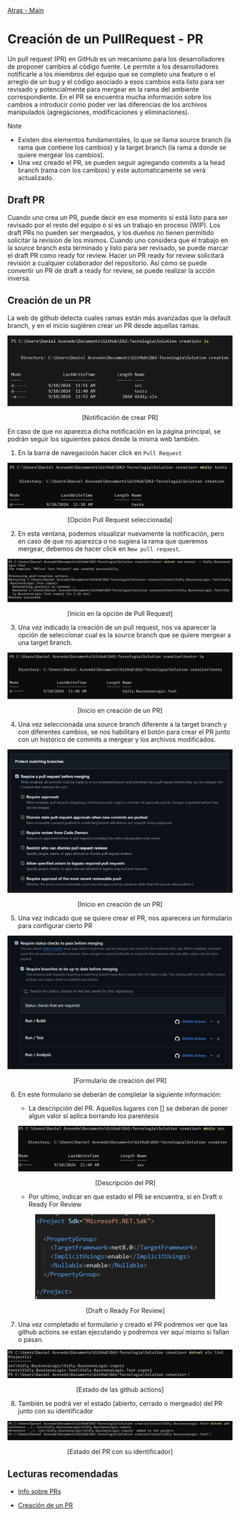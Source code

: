 [Atras - Main](https://github.com/IngSoft-DA2/DA2-Tecnologia)

# Creación de un PullRequest - PR

Un pull request (PR) en GitHub es un mecanismo para los desarrolladores de proponer cambios al código fuente. Le permite a los desarrolladores notificarle a los miembros del equípo que se completo una feature o el arreglo de un bug y el código asociado a esos cambios esta listo para ser revisado y potencialmente para mergear en la rama del ambiente correspondiente. En el PR se encuentra mucha información sobre los cambios a introducir como poder ver las diferencias de los archivos manipulados (agregaciones, modificaciones y eliminaciones).

> [!NOTE]
>
> - Existen dos elementos fundamentales, lo que se llama source branch (la rama que contiene los cambios) y la target branch (la rama a donde se quiere mergear los cambios).
> - Una vez creado el PR, se pueden seguir agregando commits a la head branch (rama con los cambios) y este automaticamente se verá actualizado.

## Draft PR

Cuando uno crea un PR, puede decir en ese momento si está listo para ser revisado por el resto del equípo o si es un trabajo en proceso (WIP). Los draft PRs no pueden ser mergeados, y los dueños no tienen permitido solicitar la revision de los mismos. Cuando uno considera que el trabajo en la source branch esta terminado y listo para ser revisado, se puede marcar el draft PR como ready for review. Hacer un PR ready for review solicitará revisión a cualquier colaborador del repositorio. Así cómo se puede convertir un PR de draft a ready for review, se puede realizar la acción inversa.

## Creación de un PR

La web de github detecta cuales ramas están más avanzadas que la default branch, y en el inicio sugiéren crear un PR desde aquellas ramas.

<p align="center">
  <img src="./images/image.png">
</p>

<p align="center">
  [Notificación de crear PR]
</p>

En caso de que no aparezca dicha notificación en la página principal, se podrán seguir los siguientes pasos desde la misma web también.

1. En la barra de navegacioón hacer click en `Pull Request`

<p align="center">
  <img src="./images/image-1.png">
</p>

<p align="center">
  [Opción Pull Request seleccionada]
</p>

2. En esta ventana, podemos visualizar nuevamente la notificación, pero en caso de que no aparezca o no sugiera la rama que queremos mergear, debemos de hacer click en `New pull request`.
<p align="center">
  <img src="./images/image-2.png">
</p>

<p align="center">
  [Inicio en la opción de Pull Request]
</p>

3. Una vez indicado la creación de un pull request, nos va aparecer la opción de seleccionar cual es la source branch que se quiere mergear a una target branch.
<p align="center">
  <img src="./images/image-3.png">
</p>

<p align="center">
  [Inicio en creación de un PR]
</p>

4. Una vez seleccionada una source branch diferente a la target branch y con diferentes cambios, se nos habilitara el botón para crear el PR junto con un histórico de commits a mergear y los archivos modificados.
<p align="center">
  <img src="./images/image-4.png">
</p>

<p align="center">
  [Inicio en creación de un PR]
</p>

5. Una vez indicado que se quiere crear el PR, nos aparecera un formulario para configurar cierto PR
<p align="center">
  <img src="./images/image-5.png">
</p>

<p align="center">
  [Formulario de creación del PR]
</p>

6. En este formulario se deberán de completar la siguiente información:

   - La descripción del PR. Aquellos lugares con [] se deberan de poner algun valor si aplica borrando los parentesis
    <p align="center">
     <img src="./images/image-6.png">
   </p>
   <p align="center">
     [Descripción del PR]
   </p>

   - Por ultimo, indicar en que estado el PR se encuentra, si en Draft o Ready For Review
   <p align="center">
     <img src="./images/image-9.png">
   </p>
   <p align="center">
     [Draft o Ready For Review]
   </p>

7. Una vez completado el formulario y creado el PR podremos ver que las github actions se estan ejecutando y podremos ver aquí mismo si fallan o pasan.
<p align="center">
     <img src="./images/image-10.png">
   </p>
   <p align="center">
     [Estado de las github actions]
   </p>

8. También se podrá ver el estado (abierto, cerrado o mergeado) del PR junto con su identificador
<p align="center">
     <img src="./images/image-11.png">
   </p>
   <p align="center">
     [Estado del PR con su identificador]
   </p>

## Lecturas recomendadas

- [Info sobre PRs](https://docs.github.com/en/pull-requests/collaborating-with-pull-requests/proposing-changes-to-your-work-with-pull-requests/about-pull-requests)

- [Creación de un PR](https://docs.github.com/en/pull-requests/collaborating-with-pull-requests/proposing-changes-to-your-work-with-pull-requests/creating-a-pull-request?platform=windows)
